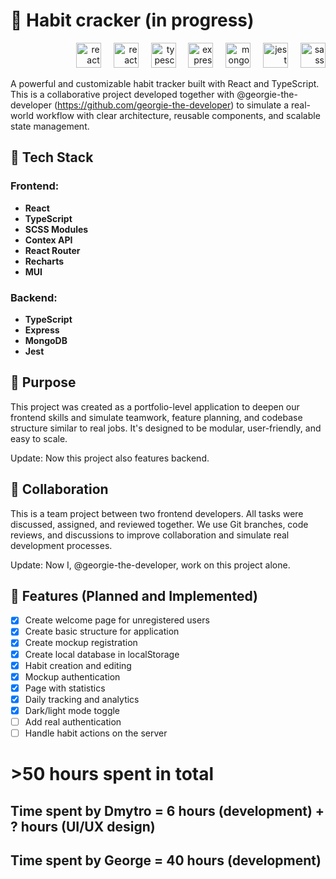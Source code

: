 # 📒 Habit cracker (in progress)

<div align="right">
   <img src="https://cdn.jsdelivr.net/gh/devicons/devicon/icons/react/react-original.svg" height="40" alt="react logo"  />
  <img width="12px"/>
  <img src="https://cdn.jsdelivr.net/gh/devicons/devicon/icons/reactrouter/reactrouter-original.svg" height="40" alt="react logo"  />
   <img width="12px"/>
   <img src="https://cdn.jsdelivr.net/gh/devicons/devicon/icons/typescript/typescript-original.svg" height="40" alt="typescript logo"  />
  <img width="12" />
  <img src="https://cdn.jsdelivr.net/gh/devicons/devicon/icons/express/express-original.svg" height="40" alt="express logo"  />
  <img width="12" />
  <img src="https://cdn.jsdelivr.net/gh/devicons/devicon/icons/mongodb/mongodb-original.svg" height="40" alt="mongodb logo"  />
   <img width="12" />
  <img src="https://cdn.jsdelivr.net/gh/devicons/devicon/icons/jest/jest-plain.svg" height="40" alt="jest logo"  />
  <img width="12px"/>
  <img src="https://cdn.jsdelivr.net/gh/devicons/devicon/icons/sass/sass-original.svg" height="40" alt="sass logo"  />
</div>

A powerful and customizable habit tracker built with React and TypeScript. This is a collaborative project developed together with @georgie-the-developer (https://github.com/georgie-the-developer) to simulate a real-world workflow with clear architecture, reusable components, and scalable state management.

## 🚀 Tech Stack

### Frontend:

- **React**
- **TypeScript**
- **SCSS Modules**
- **Contex API**
- **React Router**
- **Recharts**
- **MUI**

### Backend:

- **TypeScript**
- **Express**
- **MongoDB**
- **Jest**

## 🎯 Purpose

This project was created as a portfolio-level application to deepen our frontend skills and simulate teamwork, feature planning, and codebase structure similar to real jobs. It's designed to be modular, user-friendly, and easy to scale.

Update:
Now this project also features backend.

## 👥 Collaboration

This is a team project between two frontend developers. All tasks were discussed, assigned, and reviewed together. We use Git branches, code reviews, and discussions to improve collaboration and simulate real development processes.

Update:
Now I, @georgie-the-developer, work on this project alone.

## 📌 Features (Planned and Implemented)

- [x] Create welcome page for unregistered users
- [x] Create basic structure for application
- [x] Create mockup registration
- [x] Create local database in localStorage
- [x] Habit creation and editing
- [x] Mockup authentication
- [x] Page with statistics
- [x] Daily tracking and analytics
- [x] Dark/light mode toggle
- [ ] Add real authentication
- [ ] Handle habit actions on the server

# >50 hours spent in total

## Time spent by Dmytro = 6 hours (development) + ? hours (UI/UX design)

## Time spent by George = 40 hours (development)
